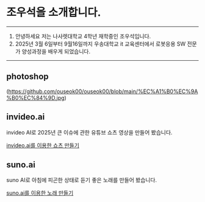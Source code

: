 # 조우석을 소개합니다.
***
1. 안녕하세요 저는 나사렛대학교 4학년 재학중인 조우석입니다.
2. 2025년 3월 6일부터 9월16일까지 우송대학교 it 교육센터에서 로봇응용 SW 전문가 양성과정을 배우게 되었습니다.
***

## photoshop

(https://github.com/ouseok00/ouseok00/blob/main/%EC%A1%B0%EC%9A%B0%EC%84%9D.jpg)

## invideo.ai
invideo AI로 2025년 큰 이슈에 관한 유튜브 쇼츠 영상을 만들어 봤습니다.

[invideo.ai를 이용한 쇼츠 만들기](https://www.band.us/band/97542809/member/ZNUCALGD3SWRIS6YQ5ZRKS5TJU%3D%3D%3D%3D%3D%3D/post#)

## suno.ai
suno AI로 아침에 피곤한 상태로 듣기 좋은 노래를 만들어 봤습니다.

[suno.ai를 이용한 노래 만들기](https://suno.com/song/94a20572-7b22-4a2f-9246-3c7b87c5248a?sh=Nyg1w82XSVmm4H8g)
